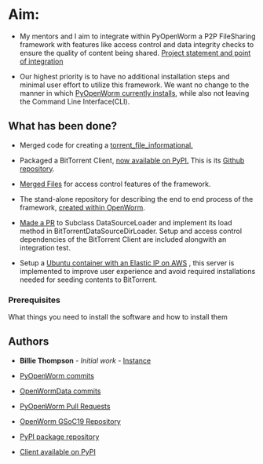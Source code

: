 
# Aim:

* My mentors and I aim to integrate within PyOpenWorm a P2P FileSharing framework with features like access control and data integrity checks to ensure the quality of content being shared. [Project statement and point of integration](https://neurostars.org/t/gsoc-project-idea-16-1-peer-to-peer-file-and-metadata-sharing-for-openworm-data-management/3386)


* Our highest priority is to have no additional installation steps and minimal user effort to utilize this framework. We want no change to the manner in which [PyOpenWorm currently installs](https://github.com/openworm/PyOpenWorm/blob/dev/INSTALL.md), while also not leaving the Command Line Interface(CLI).


## What has been done?

* Merged code for creating a [torrent_file_informational.](https://github.com/openworm/PyOpenWorm/pull/424) 

* Packaged a BitTorrent Client, [now available on PyPI.](https://pypi.org/project/torrent-client/) This is its [Github repository](https://github.com/jaideep-seth/Torrent_client_gsoc19).

* [Merged Files](https://github.com/openworm/OpenWormData/pull/4) for access control features of the framework.

* The stand-alone repository for describing the end to end process of the framework, [created within OpenWorm](https://github.com/openworm/bt-gsoc-2019).

* [Made a PR](https://github.com/openworm/PyOpenWorm/pull/449) to Subclass DataSourceLoader and implement its load method in BitTorrentDataSourceDirLoader. Setup and access control dependencies of the BitTorrent Client are included alongwith an
integration test.  

* Setup a [Ubuntu container with an Elastic IP on AWS](https://13.235.204.78) , this server is implemented to improve user experience and avoid required installations needed for seeding contents to BitTorrent.

### Prerequisites

What things you need to install the software and how to install them

## Authors

* **Billie Thompson** - *Initial work* - [Instance](http://13.235.204.78)





* [PyOpenWorm commits](https://github.com/openworm/PyOpenWorm/commits?author=jaideep-seth)

* [OpenWormData commits](https://github.com/openworm/OpenWormData/commits?author=jaideep-seth)

* [PyOpenWorm Pull Requests](https://github.com/openworm/PyOpenWorm/pulls/jaideep-seth)

* [OpenWorm GSoC19 Repository](https://github.com/openworm/bt-gsoc-2019)

* [PyPI package repository](https://github.com/jaideep-seth/Torrent_client_gsoc19)

* [Client available on PyPI](https://pypi.org/project/torrent-client/)
